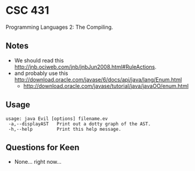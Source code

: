 # CSC 431 

Programming Languages 2: The Compiling.

## Notes

 * We should read this <http://jnb.ociweb.com/jnb/jnbJun2008.html#RuleActions>.
 * and probably use this <http://download.oracle.com/javase/6/docs/api/java/lang/Enum.html>
   * <http://download.oracle.com/javase/tutorial/java/javaOO/enum.html>

## Usage

    usage: java Evil [options] filename.ev
     -a,--displayAST   Print out a dotty graph of the AST.
     -h,--help         Print this help message.

## Questions for Keen

 * None... right now...

